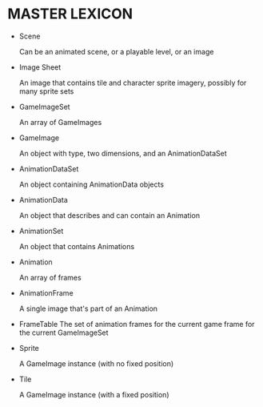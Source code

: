 
MASTER LEXICON
==============

- Scene

  Can be an animated scene, or a playable level, or an image

- Image Sheet

  An image that contains tile and character sprite imagery, possibly for many sprite sets

- GameImageSet

  An array of GameImages

- GameImage 

  An object with type, two dimensions, and an AnimationDataSet

- AnimationDataSet

  An object containing AnimationData objects

- AnimationData

  An object that describes and can contain an Animation

- AnimationSet
  
  An object that contains Animations

- Animation

  An array of frames

- AnimationFrame
  
  A single image that's part of an Animation

- FrameTable
  The set of animation frames for the current game frame for the current GameImageSet

- Sprite

  A GameImage instance (with no fixed position)

- Tile

  A GameImage instance (with a fixed position)
